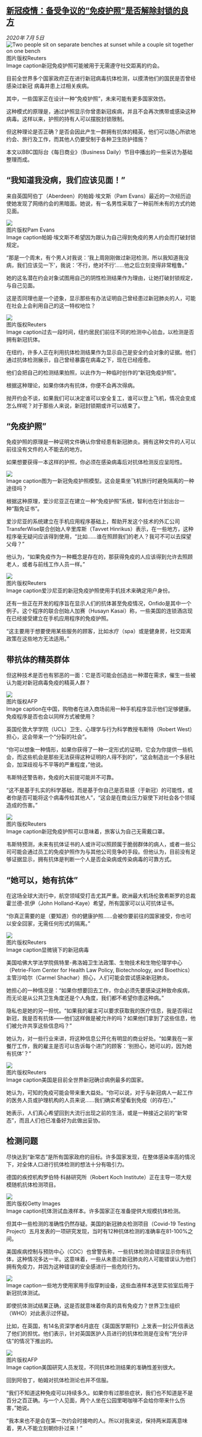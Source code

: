 <!--1593946004000-->
[新冠疫情：备受争议的“免疫护照”是否解除封锁的良方](http://www.bbc.com/zhongwen/simp/science-53297194)
------

<div><i>2020年 7月 5日</i></div><div><div class="story-body__inner" property="articleBody"><div class="media-landscape has-caption full-width lead"><span class="image-and-copyright-container"><img class="js-image-replace" alt="Two people sit on separate benches at sunset while a couple sit together on one bench" src="https://images.weserv.nl/?url=ichef.bbci.co.uk/news/640/cpsprodpb/132F2/production/_113187587_benches_reuters_hi060934959.jpg"><span class="off-screen">图片版权</span><span class="story-image-copyright">Reuters</span></span><figcaption class="media-caption"><span class="off-screen">Image caption</span><span class="media-caption__text">新冠免疫护照可能被用于无需遵守社交距离的约会。</span></figcaption></div><p class="story-body__introduction">目前全世界多个国家政府正在进行新冠病毒抗体检测，以摸清他们的国民是否曾经感染过新冠 病毒并患上过相关疾病。</p><div id="bbccom_mpu_3" class="bbccom_slot mpu-ad" aria-hidden="true"><div class="bbccom_advert"></div></div><p>其中，一些国家正在设计一种“免疫护照”，未来可能有更多国家效仿。</p><p>这种模式的原理是，通过护照显示你曾患新冠疾病，并且不会再次携带或感染这种病毒。这样以来，护照的持有人可以摆脱封锁限制。</p><div id="bbccom_mpu_1_2" class="bbccom_slot mpu-ad" aria-hidden="true"><div class="bbccom_advert"></div></div><p>但这种理论是否正确？是否会因此产生一群拥有抗体的精英，他们可以随心所欲地约会、旅行及工作，而其他人仍要受制于各种卫生防护措施？</p><p>本文以BBC国际台《每日商业》（Business Daily）节目中播出的一些采访为基础整理而成。</p><h2 class="story-body__crosshead">“我知道我没病，我们应该见面！”</h2><p>来自英国阿伯丁（Aberdeen）的帕姆·埃文斯（Pam Evans）最近的一次经历迫使她发现了网络约会的黑暗面。她说，有一名男性采取了一种前所未有的方式约她见面。</p><div class="media-landscape has-caption full-width"><span class="image-and-copyright-container"><img src="https://images.weserv.nl/?url=ichef.bbci.co.uk/news/640/cpsprodpb/256A/production/_113187590_pamevansdrink.png"><br><span class="off-screen">图片版权</span><span class="story-image-copyright">Pam Evans</span></span><figcaption class="media-caption"><span class="off-screen">Image caption</span><span class="media-caption__text">帕姆·埃文斯不希望因为跟认为自己得到免疫的男人约会而打破封锁规定。</span></figcaption></div><p>“那是一个周末，有个男人对我说：‘我上周刚刚做过新冠检测，所以我知道我没病，我们应该见一下’，我说：‘不行，绝对不行’……他之后立刻变得非常粗鲁。”</p><p>她的这名潜在约会对象试图用自己的阴性检测结果作为理由，让她打破封锁规定，与自己见面。</p><p>这是否同理也是一个迹象，显示那些有办法证明自己曾经患过新冠肺炎的人，可能在社会上会利用自己的这一特权地位？</p><div class="media-landscape has-caption full-width"><span class="image-and-copyright-container"><img src="https://images.weserv.nl/?url=ichef.bbci.co.uk/news/640/cpsprodpb/4C7A/production/_113187591_newyorktesting_reuters.png"><br><span class="off-screen">图片版权</span><span class="story-image-copyright">Reuters</span></span><figcaption class="media-caption"><span class="off-screen">Image caption</span><span class="media-caption__text">过去一段时间，纽约居民们前往不同的检测中心验血，以检测是否拥有新冠抗体。</span></figcaption></div><p>在纽约，许多人正在利用抗体检测结果作为显示自己是安全约会对象的证据。他们通过抗体检测展示，自己曾经暴露在病毒之下，现在已经痊愈。</p><p>他们会把自己的检测结果拍照，以此作为一种临时创作的“新冠免疫护照”。</p><p>根据这种理论，如果你体内有抗体，你便不会再次得病。</p><p>抛开约会不谈，如果我们可以决定谁可以安全复工，谁可以登上飞机，情况会变成怎么样呢？对于那些人来说，新冠封锁期或许可以结束了。</p><h2 class="story-body__crosshead">“免疫护照”</h2><p>免疫护照的原理是一种证明文件确认你曾经患有新冠肺炎。拥有这种文件的人可以前往没有文件的人不能去的地方。</p><p>如果想要获得一本这样的护照，你必须在感染病毒后对抗体检测反应呈阳性。</p><div class="media-landscape has-caption full-width"><span class="image-and-copyright-container"><img src="https://images.weserv.nl/?url=ichef.bbci.co.uk/news/640/cpsprodpb/738A/production/_113187592_passportsepia.jpg"><br></span><figcaption class="media-caption"><span class="off-screen">Image caption</span><span class="media-caption__text">图为一新冠免疫护照模型。这会是乘坐飞机旅行时避免隔离的一种途径吗？</span></figcaption></div><p>根据这种原理，爱沙尼亚正在建立一种“免疫护照”系统，智利也在计划出台一种“豁免证书”。</p><p>爱沙尼亚的系统建立在手机应用程序基础上，帮助开发这个技术的外汇公司TransferWise联合创始人辛里库斯（Tavvet Hinrikus）表示，在一些地方，这种程序毫无疑问应该得到使用，“比如……谁在照顾我们的老人？我可不可以去探望父母？”</p><p>他认为，“如果免疫作为一种概念是存在的，那获得免疫的人应该得到允许去照顾老人，或者与前线工作人员一样。”</p><div class="media-landscape has-caption full-width"><span class="image-and-copyright-container"><img src="https://images.weserv.nl/?url=ichef.bbci.co.uk/news/640/cpsprodpb/9A9A/production/_113187593_estonia_digitalimmunitypassport_reuters_hi061571452.jpg"><br><span class="off-screen">图片版权</span><span class="story-image-copyright">Reuters</span></span><figcaption class="media-caption"><span class="off-screen">Image caption</span><span class="media-caption__text">爱沙尼亚的新冠免疫护照使用手机技术来确定用户身份。</span></figcaption></div><p>还有一些正在开发的程序旨在显示人们的抗体甚至免疫情况，Onfido是其中一个例子。这个程序的联合创始人加赛（Husayn Kasai）称，一些美国的连锁酒店现在已经接受建立在手机应用程序的免疫护照。</p><p>“这主要用于想要使用某些服务的顾客，比如水疗（spa）或是健身房，社交距离政策在这些地方无法适用。”</p><h2 class="story-body__crosshead">带抗体的精英群体</h2><p>但这种技术是否也有邪恶的一面：它是否可能会创造出一种潜在需求，催生一些被认为能对新冠病毒免疫的精英人群？</p><div class="media-landscape has-caption full-width"><span class="image-and-copyright-container"><img src="https://images.weserv.nl/?url=ichef.bbci.co.uk/news/640/cpsprodpb/C1AA/production/_113187594_chinamallafp-small.jpg"><br><span class="off-screen">图片版权</span><span class="story-image-copyright">AFP</span></span><figcaption class="media-caption"><span class="off-screen">Image caption</span><span class="media-caption__text">在中国，购物者在进入商场前用一种手机程序显示他们足够健康。免疫程序是否也会以同样方式被使用？</span></figcaption></div><p>英国伦敦大学学院（UCL）卫生、心理学与行为科学教授韦斯特（Robert West）担心，这会带来一个“分裂的社会”。</p><p>“你可以想象一种情形，如果你获得了一种一定形式的证明，它会为你提供一些机会，而这些机会是那些无法获得这种证明的人得不到的”，“这会制造出一个多层社会，加深歧视与不平等的严重程度，”他说。</p><p>韦斯特还警告称，免疫的大前提可能并不可靠。</p><p>“这不是基于扎实的科学基础，而是基于你自己是否易感（于新冠）的可能性，或者你是否可能将这个病毒传给其他人”，“这会是在商业压力驱使下对社会各个领域造成的伤害。”</p><div class="media-landscape has-caption full-width"><span class="image-and-copyright-container"><img src="https://images.weserv.nl/?url=ichef.bbci.co.uk/news/640/cpsprodpb/E8BA/production/_113187595_schipol_masks_reuters-hi060901632.jpg"><br><span class="off-screen">图片版权</span><span class="story-image-copyright">Reuters</span></span><figcaption class="media-caption"><span class="off-screen">Image caption</span><span class="media-caption__text">新冠免疫护照可以意味着，旅客认为自己无需戴口罩。</span></figcaption></div><p>韦斯特预测，未来有抗体证书的人或许可以照顾属于脆弱群体的病人，或者一些公司可能会通过员工的免疫护照作为与其他公司竞争的手段。但他认为，目前没有足够证据显示，拥有抗体是判断一个人是否会染病或传染病毒的可靠方式。</p><h2 class="story-body__crosshead">“她可以，她有抗体”</h2><p>在这场全球大流行中，航空领域受打击尤其严重。欧洲最大机场伦敦希斯罗的总裁霍兰德-凯伊（John Holland-Kaye）希望，所有国家可以认可抗体证书。</p><p>“你真正需要的是（要知道）你的健康护照……会被你要前往的国家接受，你也可以安全回家，无需任何形式的隔离。”</p><div class="media-landscape has-caption full-width"><span class="image-and-copyright-container"><img src="https://images.weserv.nl/?url=ichef.bbci.co.uk/news/640/cpsprodpb/10FCA/production/_113187596_covidreuters.png"><br><span class="off-screen">图片版权</span><span class="story-image-copyright">Reuters</span></span><figcaption class="media-caption"><span class="off-screen">Image caption</span><span class="media-caption__text">显微镜下的新冠病毒</span></figcaption></div><p>美国哈佛大学法学院佩特里-弗洛姆卫生法政策、生物技术和生物伦理学中心（Petrie-Flom Center for Health Law Policy, Biotechnology, and Bioethics）主管沙哈尔（Carmel Shachar）担心，人们可能会尝试感染新冠肺炎。</p><p>她担心的一种情况是：“如果你想要回去工作，你会必须先要感染这种致命疾病，而无论是从公共卫生角度还是个人角度，我们都不希望你患这种病。”</p><p>隐私也是她的另一担忧。“如果我的雇主可以要求获取我的医疗信息，我是否得过新冠，我是否有抗体——他们这样做是被允许的吗？如果他们拿到了这些信息，他们被允许共享这些信息吗？”</p><p>她认为，对一些行业来讲，将这种信息公开化有明显的商业好处。“如果我在一家餐厅工作，我的雇主是否可以告诉每个进门的顾客：‘别担心，她可以的，因为她有抗体’？”</p><div class="media-landscape has-caption full-width"><span class="image-and-copyright-container"><img src="https://images.weserv.nl/?url=ichef.bbci.co.uk/news/640/cpsprodpb/74AA/production/_112866892_newyorkpatient.png"><br><span class="off-screen">图片版权</span><span class="story-image-copyright">Reuters</span></span><figcaption class="media-caption"><span class="off-screen">Image caption</span><span class="media-caption__text">美国是目前全世界新冠确诊病例最多的国家。</span></figcaption></div><p>她认为，可知的免疫可能会带来重大益处。“你可以说，对于与新冠病人一起工作的医务人员或护理机构的人员来说……我们确实希望看到免疫（的存在）。”</p><p>她表示，人们真心希望回到大流行出现之前的生活，或是一种接近之前的“新常态”，而且人们也已准备好为此做出妥协。</p><h2 class="story-body__crosshead">检测问题</h2><p>尽快达到“新常态”是所有国家政府的目标。许多国家发现，在整体感染率高的情况下，对全体人口进行抗体检测的想法十分有吸引力。</p><p>德国的疾控机构罗伯特·科赫研究所（Robert Koch Institute）正在主导一项大规模随机抗体检测项目。</p><div class="media-landscape has-caption full-width"><span class="image-and-copyright-container"><img src="https://images.weserv.nl/?url=ichef.bbci.co.uk/news/640/cpsprodpb/12F6E/production/_113187677_antibody2.jpg"><br><span class="off-screen">图片版权</span><span class="story-image-copyright">Getty Images</span></span><figcaption class="media-caption"><span class="off-screen">Image caption</span><span class="media-caption__text">抗体测试血液样本。许多国家正在准备提供大规模抗体检测。</span></figcaption></div><p>但其中一些检测的准确性仍然存疑。美国的新冠肺炎检测项目（Covid-19 Testing Project）五月发表的一项研究发现，当时有12种抗体检测的准确率在81-100%之间。</p><p>美国疾病控制与预防中心（CDC）也曾警告称，一些抗体检测会错误显示你有抗体，这种情况多达一半。这意味着，一些从未患过新冠肺炎的人可能错误认为他们拥有免疫力，并因为这种错误的安全感进行一些危险行为。</p><div class="media-landscape has-caption full-width"><span class="image-and-copyright-container"><img src="https://images.weserv.nl/?url=ichef.bbci.co.uk/news/640/cpsprodpb/166CC/production/_112825819_abbott_test_2_bbc.jpg"><br></span><figcaption class="media-caption"><span class="off-screen">Image caption</span><span class="media-caption__text">一些地方使用家用手指穿刺设备，这些血液样本送至实验室后用于新冠抗体测试。</span></figcaption></div><p>即使抗体测试结果正确，这是否就意味着你真的具有免疫力？世界卫生组织（WHO）对此表示过怀疑。</p><p>比如，在英国，有14名资深学者6月底在《英国医学期刊》上发表一封公开信表达了他们的担忧。他们表示，针对英国医护人员进行的抗体检测是在没有“充分评估”的情况下推出的。</p><div class="media-landscape has-caption full-width"><span class="image-and-copyright-container"><img src="https://images.weserv.nl/?url=ichef.bbci.co.uk/news/640/cpsprodpb/145B0/production/_112867338_californiaantibodiestestafp.png"><br><span class="off-screen">图片版权</span><span class="story-image-copyright">AFP</span></span><figcaption class="media-caption"><span class="off-screen">Image caption</span><span class="media-caption__text">美国研究人员发现，不同抗体检测结果的准确性差别很大。</span></figcaption></div><p>回到阿伯丁，帕姆对抗体检测论也并不信服。</p><p>“我们不知道这种免疫可以持续多久。如果你有过那些症状，我们也不知道是不是百分之百正确。与一个人见面，两个人坐在公园里喝咖啡不会给你带来什么伤害，”她说。</p><p>“我本来也不是会在第一次约会时接吻的人。所以对我来说，保持两米距离意味着，男人不能立刻朝你扑过来！”</p></div></div>
